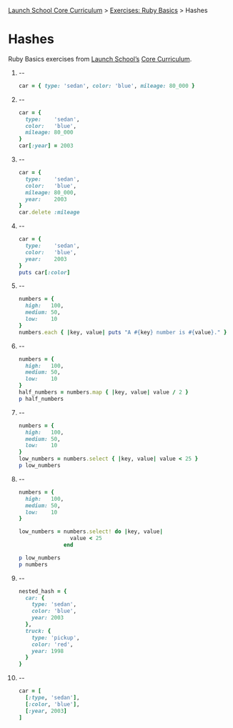 [Launch School Core Curriculum](/README.md) >
[Exercises: Ruby Basics](/exercises/ruby_basics/ruby_basics_contents.md) >
Hashes

# Hashes

Ruby Basics exercises from [Launch School’s](https://launchschool.com) [Core Curriculum](https://launchschool.com/courses).

1.  --
    ```ruby
    car = { type: 'sedan', color: 'blue', mileage: 80_000 }
    ```
2.  --
    ```ruby
    car = {
      type:    'sedan',
      color:   'blue',
      mileage: 80_000
    }
    car[:year] = 2003
    ```
3.  --
    ```ruby
    car = {
      type:    'sedan',
      color:   'blue',
      mileage: 80_000,
      year:    2003
    }
    car.delete :mileage
    ```
4.  --
    ```ruby
    car = {
      type:    'sedan',
      color:   'blue',
      year:    2003
    }
    puts car[:color]
    ```
5.  --
    ```ruby
    numbers = {
      high:   100,
      medium: 50,
      low:    10
    }
    numbers.each { |key, value| puts "A #{key} number is #{value}." }
    ```
6.  --
    ```ruby
    numbers = {
      high:   100,
      medium: 50,
      low:    10
    }
    half_numbers = numbers.map { |key, value| value / 2 }
    p half_numbers
    ```
7.  --
    ```ruby
    numbers = {
      high:   100,
      medium: 50,
      low:    10
    }
    low_numbers = numbers.select { |key, value| value < 25 }
    p low_numbers
    ```
8.  --
    ```ruby
    numbers = {
      high:   100,
      medium: 50,
      low:    10
    }

    low_numbers = numbers.select! do |key, value|
                    value < 25
                  end

    p low_numbers
    p numbers
    ```
9.  --
    ```ruby
    nested_hash = {
      car: {
        type: 'sedan',
        color: 'blue',
        year: 2003
      },
      truck: {
        type: 'pickup',
        color: 'red',
        year: 1998
      }
    }
    ```
10. --
    ```ruby
    car = [
      [:type, 'sedan'],
      [:color, 'blue'],
      [:year, 2003]
    ]
    ```
